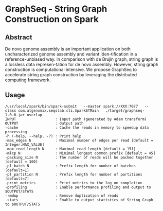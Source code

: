# GraphSeq - String Graph Construction on Spark
## Abstract
De novo genome assembly is an important application on both uncharacterized genome assembly and variant iden-tification in a reference-unbiased way. In comparison with de Brujin graph, string graph is a lossless data represen-tation for de novo assembly. However, string graph construction is computational intensive. We propose GraphSeq to accelerate string graph construction by leveraging the distributed computing framework.

## Usage

    /usr/local/spark/bin/spark-submit   --master spark://XXX:7077   --class com.atgenomix.seqslab.cli.SparkSTMain   ./target/graphseq-1.0.0.jar overlap
    INPUT                  : Input path (generated by Adam transform)
    OUTPUT                 : Output path
    -cache                 : Cache the reads in memory to speedup data processing
    -h (-help, --help, -?) : Print help
    -max_edges N           : Maximal number of edges per read [default = Integer.MAX_VALUE]
    -max_read_length N     : Maximal read length [default = 151]
    -mlcp N                : Minimal longest common prefix [default = 45]
    -packing_size N        : The number of reads will be packed together [default = 100]
    -pl_batch N            : Prefix length for number of batches [default=1]
    -pl_partition N        : Prefix length for number of partitions [default=7]
    -print_metrics         : Print metrics to the log on completion
    -profiling             : Enable performance profiling and output to $OUTPUT/STATS
    -rmdup                 : Remove duplication of reads
    -stats                 : Enable to output statistics of String Graph to $OUTPUT/STATS
